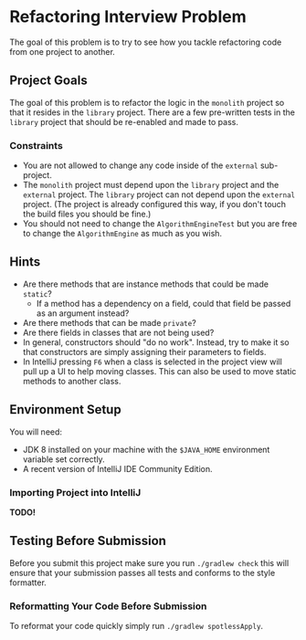 # Refactoring Interview Problem

The goal of this problem is to try to see how you tackle refactoring code from one project to another.

## Project Goals

The goal of this problem is to refactor the logic in the `monolith` project
so that it resides in the `library` project.
There are a few pre-written tests in the `library` project that should be
re-enabled and made to pass.

### Constraints

 - You are not allowed to change any code inside of the `external` sub-project.
 - The `monolith` project must depend upon the `library` project and the `external` project.
   The `library` project can not depend upon the `external` project. 
   (The project is already configured this way, if you don't touch the build files you should be fine.)
 - You should not need to change the `AlgorithmEngineTest` but you are free to change the 
   `AlgorithmEngine` as much as you wish.

## Hints

 - Are there methods that are instance methods that could be made `static`?
   - If a method has a dependency on a field, could that field be passed as an argument instead?
 - Are there methods that can be made `private`?
 - Are there fields in classes that are not being used?
 - In general, constructors should "do no work". Instead, try to make it so that constructors are
 simply assigning their parameters to fields.
 - In IntelliJ pressing `F6` when a class is selected in the project view will pull up a UI to help 
 moving classes. This can also be used to move static methods to another class.

## Environment Setup

You will need:
 - JDK 8 installed on your machine with the `$JAVA_HOME` environment variable set correctly.
 - A recent version of IntelliJ IDE Community Edition.

### Importing Project into IntelliJ

**TODO!**

## Testing Before Submission

Before you submit this project make sure you run `./gradlew check` this will ensure that your
submission passes all tests and conforms to the style formatter.

### Reformatting Your Code Before Submission

To reformat your code quickly simply run `./gradlew spotlessApply`.
 